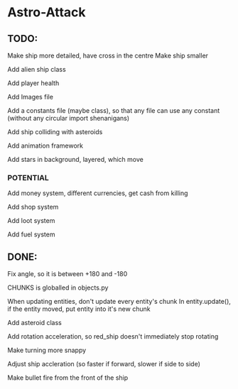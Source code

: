 # Astro-Attack


## TODO:
Make ship more detailed, have cross in the centre
Make ship smaller

Add alien ship class

Add player health

Add Images file 

Add a constants file (maybe class), so that any file can use any constant (without any circular import shenanigans)

Add ship colliding with asteroids

Add animation framework

Add stars in background, layered, which move

### POTENTIAL

Add money system, different currencies, get cash from killing

Add shop system

Add loot system

Add fuel system


## DONE:
Fix angle, so it is between +180 and -180

CHUNKS is globalled in objects.py

When updating entities, don't update every entity's chunk 
In entity.update(), if the entity moved, put entity into it's new chunk

Add asteroid class

Add rotation acceleration, so red_ship doesn't immediately stop rotating

Make turning more snappy

Adjust ship accleration (so faster if forward, slower if side to side)

Make bullet fire from the front of the ship